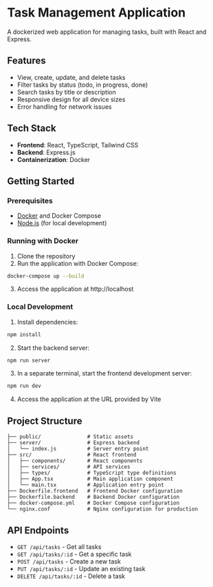 # Task Management Application

A dockerized web application for managing tasks, built with React and Express.

## Features

- View, create, update, and delete tasks
- Filter tasks by status (todo, in progress, done)
- Search tasks by title or description
- Responsive design for all device sizes
- Error handling for network issues

## Tech Stack

- **Frontend**: React, TypeScript, Tailwind CSS
- **Backend**: Express.js
- **Containerization**: Docker

## Getting Started

### Prerequisites

- [Docker](https://www.docker.com/get-started) and Docker Compose
- [Node.js](https://nodejs.org/) (for local development)

### Running with Docker

1. Clone the repository
2. Run the application with Docker Compose:

```bash
docker-compose up --build
```

3. Access the application at http://localhost

### Local Development

1. Install dependencies:

```bash
npm install
```

2. Start the backend server:

```bash
npm run server
```

3. In a separate terminal, start the frontend development server:

```bash
npm run dev
```

4. Access the application at the URL provided by Vite

## Project Structure

```
├── public/               # Static assets
├── server/               # Express backend
│   └── index.js          # Server entry point
├── src/                  # React frontend
│   ├── components/       # React components
│   ├── services/         # API services
│   ├── types/            # TypeScript type definitions
│   ├── App.tsx           # Main application component
│   └── main.tsx          # Application entry point
├── Dockerfile.frontend   # Frontend Docker configuration
├── Dockerfile.backend    # Backend Docker configuration
├── docker-compose.yml    # Docker Compose configuration
└── nginx.conf            # Nginx configuration for production
```

## API Endpoints

- `GET /api/tasks` - Get all tasks
- `GET /api/tasks/:id` - Get a specific task
- `POST /api/tasks` - Create a new task
- `PUT /api/tasks/:id` - Update an existing task
- `DELETE /api/tasks/:id` - Delete a task